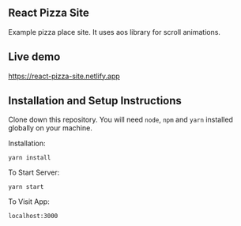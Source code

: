 ## React Pizza Site

Example pizza place site. It uses aos library for scroll animations.

## Live demo

https://react-pizza-site.netlify.app

## Installation and Setup Instructions

Clone down this repository. You will need `node`, `npm` and `yarn` installed globally on your machine.  

Installation:

`yarn install`

To Start Server:

`yarn start`  

To Visit App:

`localhost:3000`  
